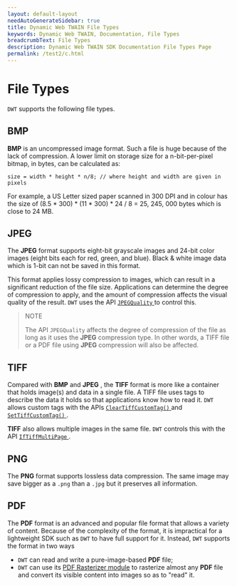 ```yaml
---
layout: default-layout
needAutoGenerateSidebar: true
title: Dynamic Web TWAIN File Types
keywords: Dynamic Web TWAIN, Documentation, File Types
breadcrumbText: File Types
description: Dynamic Web TWAIN SDK Documentation File Types Page
permalink: /test2/c.html
---
```


# File Types

`DWT` supports the following file types.

## BMP

**BMP** is an uncompressed image format. Such a file is huge because of the lack of compression. A lower limit on storage size for a n-bit-per-pixel bitmap, in bytes, can be calculated as:

``` 
size = width * height * n/8; // where height and width are given in pixels
```

For example, a US Letter sized paper scanned in 300 DPI and in colour has the size of (8.5 * 300) * (11 * 300) * 24 / 8 = 25, 245, 000 bytes which is close to 24 MB.

## JPEG

The **JPEG** format supports eight-bit grayscale images and 24-bit color images (eight bits each for red, green, and blue). Black & white image data which is 1-bit can not be saved in this format.

This format applies lossy compression to images, which can result in a significant reduction of the file size. Applications can determine the degree of compression to apply, and the amount of compression affects the visual quality of the result. `DWT` uses the API [ `JPEGQuality` ]({{site.info}}api/WebTwain_IO.html#jpegquality) to control this.

> NOTE
>  
> The API `JPEGQuality` affects the degree of compression of the file as long as it uses the **JPEG** compression type. In other words, a TIFF file or a PDF file using **JPEG** compression will also be affected.

## TIFF

Compared with **BMP** and **JPEG** , the **TIFF** format is more like a container that holds image(s) and data in a single file. A TIFF file uses tags to describe the data it holds so that applications know how to read it. `DWT` allows custom tags with the APIs  [ `ClearTiffCustomTag()` ]({{site.info}}api/WebTwain_IO.html#cleartiffcustomtag) and [ `SetTiffCustomTag()` ]({{site.info}}api/WebTwain_IO.html#settiffcustomtag).

**TIFF** also allows multiple images in the same file. `DWT` controls this with the API [ `IfTiffMultiPage` ]({{site.info}}api/WebTwain_IO.html#iftiffmultipage).

## PNG

The **PNG** format supports lossless data compression. The same image may save bigger as a `.png` than a `.jpg` but it preserves all information.

## PDF

The **PDF** format is an advanced and popular file format that allows a variety of content. Because of the complexity of the format, it is impractical for a lightweight SDK such as `DWT` to have full support for it. Instead, `DWT` supports the format in two ways

* `DWT` can read and write a pure-image-based **PDF** file; 
* `DWT` can use its [PDF Rasterizer module]({{site.indepth}}features/pdf.html) to rasterize almost any **PDF** file and convert its visible content into images so as to "read" it.
